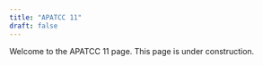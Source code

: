 ```yaml
---
title: "APATCC 11"
draft: false
---
```


Welcome to the APATCC 11 page.
This page is under construction.
